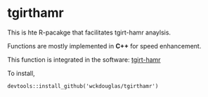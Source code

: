 # tgirthamr
This is hte R-pacakge that facilitates tgirt-hamr anaylsis.

Functions are mostly implemented in **C++** for speed enhancement.

This function is integrated in the software: [tgirt-hamr](https://github.com/wckdouglas/tgirt-hamr)    

To install,

```
devtools::install_github('wckdouglas/tgirthamr')
```

